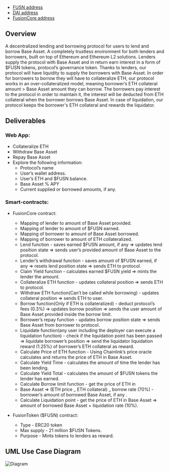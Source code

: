 

- [FUSN address](https://polygonscan.com/address/0x81a7750F1b71Da9057Dcb834F20b167DA0e0fbAd)
- [DAI address](https://polygonscan.com/address/0x8f3Cf7ad23Cd3CaDbD9735AFf958023239c6A063)
- [FusionCore address](https://polygonscan.com/address/0x70D3a5811aa45Cd2dF078531c3759245682b5F04)

## Overview

A decentralized lending and borrowing protocol for users to lend and borrow Base Asset. A completely trustless environment for both lenders and borrowers, built on top of Ethereum and Ethereum L2 solutions. Lenders supply the protocol with Base Asset and in return earn interest in a form of $FUSN tokens, protocol’s governance token. Thanks to lenders, our protocol will have liquidity to supply the borrowers with Base Asset. In order for borrowers to borrow they will have to collateralize ETH, our protocol works in an over-collateralized model, meaning borrower’s ETH collateral amount > Base Asset amount they can borrow. The borrowers pay interest to the protocol in order to maintain it, the interest will be deducted from ETH collateral when the borrower borrows Base Asset. In case of liquidation, our protocol keeps the borrower's ETH collateral and rewards the liquidator.

## Deliverables

### Web App:

- Collateralize ETH
- Withdraw Base Asset
- Repay Base Asset
- Explore the following information:
  - Protocol’s name
  - User’s wallet address.
  - User’s ETH and $FUSN balance.
  - Base Asset % APY
  - Current supplied or borrowed amounts, if any.

### Smart-contracts:

- FusionCore contract:

  - Mapping of lender to amount of Base Asset provided.
  - Mapping of lender to amount of $FUSN earned.
  - Mapping of borrower to amount of Base Asset borrowed.
  - Mapping of borrower to amount of ETH collateralized.
  - Lend function - saves earned $FUSN amount, if any => updates lend position state => sends user’s provided amount of Base Asset to the protocol.
  - Lender’s withdrawal function - saves amount of $FUSN earned, if any => resets lend position state => sends ETH to protocol.
  - Claim Yield function - calculates earned $FUSN yield => mints the lender the amount.
  - Collateralize ETH function - updates collateral position => sends ETH to protocol.
  - Withdraw ETH function(Can’t be called while borrowing) - updates collateral position => sends ETH to user.
  - Borrow function(Only if ETH is collateralized) - deduct protocol’s fees (0.3%) => updates borrow position => sends the user amount of Base Asset provided inside the borrow limit.
  - Borrower’s repay function - updates borrow position state => sends Base Asset from borrower to protocol.
  - Liquidate function(any user including the deployer can execute a liquidation function) - check if the liquidation point has been passed => liquidate borrower’s position => send the liquidator liquidation reward (1.25%) of borrower’s ETH collateral as reward.
  - Calculate Price of ETH function - Using Chainlink’s price oracle calculates and returns the price of ETH in Base Asset.
  - Calculate Yield Time - calculates the amount of time the lender has been lending.
  - Calculate Yield Total - calculates the amount of $FUSN tokens the lender has earned.
  - Calculate Borrow limit function - get the price of ETH in
  - Base Asset => (ETH price _ ETH collateral) _ borrow rate (70%) - borrower’s amount of borrowed Base Asset, if any .
  - Calculate Liquidation point - get the price of ETH in Base Asset => amount of borrowed Base Asset + liquidation rate (10%).

- FusionToken ($FUSN) contract:

  - Type - ERC20 token
  - Max supply - 21 million $FUSN Tokens.
  - Purpose - Mints tokens to lenders as reward.

## UML Use Case Diagram

![Diagram](Diagram.jpeg)
